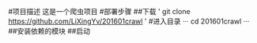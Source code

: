 #项目描述
这是一个爬虫项目
#部署步骤
##下载
' git clone https://github.com/LiXingYv/201601crawl '
#进入目录
··· cd 201601crawl ···
##安装依赖的模块
##启动
